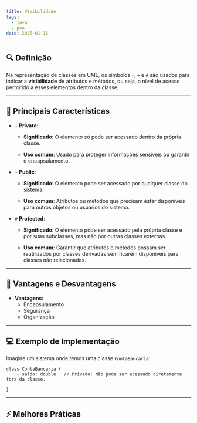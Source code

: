```yaml
---
title: Visibilidade
tags:
  - java
  - poo
date: 2025-01-12
---
```


## 🔍 Definição

Na representação de classes em UML, os símbolos `-`, `+` e `#` são usados para indicar a **visibilidade** de atributos e métodos, ou seja, o nível de acesso permitido a esses elementos dentro da classe.

---

## 📝 Principais Características

- `-` **Private**:
	- **Significado**: 
		O elemento só pode ser acessado dentro da própria classe.
		
	- **Uso comum**: 
		Usado para proteger informações sensíveis ou garantir o encapsulamento.
		
- `+` **Public**:
	- **Significado**:
		O elemento pode ser acessado por qualquer classe do sistema.
		
	- **Uso comum**:
		Atributos ou métodos que precisam estar disponíveis para outros objetos ou usuários do sistema.
		
- `#` **Protected**:
	- **Significado**:
		O elemento pode ser acessado pela própria classe e por suas subclasses, mas não por outras classes externas.
		
	- **Uso comum**:
		Garantir que atributos e métodos possam ser reutilizados por classes derivadas sem ficarem disponíveis para classes não relacionadas.
---

## 🧩 Vantagens e Desvantagens

- **Vantagens:**
	- Encapsulamento
	- Segurança
	- Organização

---

## 💻 Exemplo de Implementação

Imagine um sistema onde temos uma classe `ContaBancaria`:

```
class ContaBancaria {
	- saldo: double   // Privado: Não pode ser acessado diretamente fora da classe.

}
```
---

## ⚡ Melhores Práticas
